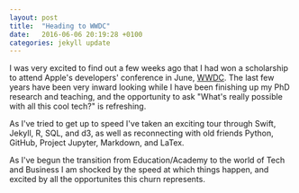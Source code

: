 ```yaml
---
layout: post
title:  "Heading to WWDC"
date:   2016-06-06 20:19:28 +0100
categories: jekyll update
---
```

I was very excited to find out a few weeks ago that I had won a scholarship to attend Apple's developers' conference in June, [WWDC](https://developer.apple.com). The last few years have been very inward looking while I have been finishing up my PhD research and teaching, and the opportunity to ask "What's really possible with all this cool tech?" is refreshing. 

As I've tried to get up to speed I've taken an exciting tour through Swift, Jekyll, R, SQL, and d3, as well as reconnecting with old friends Python, GitHub, Project Jupyter, Markdown, and LaTex.

As I've begun the transition from Education/Academy to the world of Tech and Business I am shocked by the speed at which things happen, and excited by all the opportunites this churn represents.